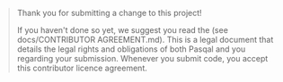 > Thank you for submitting a change to this project!
>
> If you haven't done so yet, we suggest you read the (see docs/CONTRIBUTOR AGREEMENT.md). This is a legal document that details the legal rights and obligations of both Pasqal and you regarding your submission. Whenever you submit code, you accept this contributor licence agreement.
